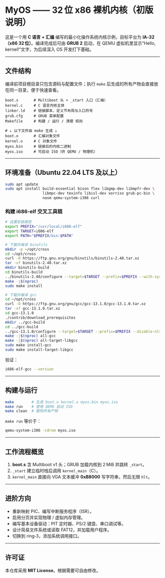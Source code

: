 # MyOS —— 32 位 x86 裸机内核（初版说明）

这是一个用 **C 语言 + 汇编** 编写的最小化操作系统内核示例，目标平台为 **IA‑32（x86 32 位）**。编译完成后可由 **GRUB 2** 启动，在 QEMU 虚拟机里显示“Hello, kernel!”文字，为后续深入 OS 开发打下基础。

---

## 文件结构

编译前项目根目录只包含源码与配置文件；执行 `make` 后生成的所有产物会直接放在同一目录，便于快速查看。

```
boot.s       # Multiboot 头 + _start 入口（汇编）
kernel.c     # C 语言内核主体
linker.ld    # 链接脚本，定义节布局与入口符号
grub.cfg     # GRUB 菜单配置
Makefile     # 构建 / 运行 / 清理 规则

# ↓ 以下文件由 make 生成 ↓
boot.o       # 汇编对象文件
kernel.o     # C 对象文件
myos.bin     # 链接后的内核二进制
myos.iso     # 可启动 ISO（供 QEMU / 物理机）
```

---

## 环境准备（Ubuntu 22.04 LTS 及以上）

```bash
sudo apt update
sudo apt install build-essential bison flex libgmp-dev libmpfr-dev \
                 libmpc-dev texinfo libisl-dev xorriso grub-pc-bin \
                 nasm qemu-system-i386 curl
```

### 构建 i686‑elf 交叉工具链

```bash
# 设置安装路径
export PREFIX="/usr/local/i686-elf"
export TARGET=i686-elf
export PATH="$PREFIX/bin:$PATH"

# 下载并编译 binutils
mkdir -p ~/opt/cross
cd ~/opt/cross
curl -O https://ftp.gnu.org/gnu/binutils/binutils-2.40.tar.xz
tar -xf binutils-2.40.tar.xz
mkdir binutils-build
cd binutils-build
../binutils-2.40/configure --target=$TARGET --prefix=$PREFIX --with-sysroot --disable-nls --disable-werror
make -j$(nproc)
sudo make install

# 下载并编译 gcc
cd ~/opt/cross
curl -O https://ftp.gnu.org/gnu/gcc/gcc-13.1.0/gcc-13.1.0.tar.xz
tar -xf gcc-13.1.0.tar.xz
cd gcc-13.1.0
./contrib/download_prerequisites
mkdir ../gcc-build
cd ../gcc-build
../gcc-13.1.0/configure --target=$TARGET --prefix=$PREFIX --disable-nls --enable-languages=c,c++ --without-headers
make -j$(nproc) all-gcc
make -j$(nproc) all-target-libgcc
sudo make install-gcc
sudo make install-target-libgcc
```

验证：

```bash
i686-elf-gcc --version
```

---

## 构建与运行

```bash
make        # 生成 boot.o kernel.o myos.bin myos.iso
make run    # 使用 QEMU 启动 ISO
make clean  # 删除所有产物
```

`make run` 等价于：

```bash
qemu-system-i386 -cdrom myos.iso
```

---

## 工作流程概览

1. **boot.s** 含 Multiboot v1 头；GRUB 加载内核到 2 MiB 并跳转 `_start`。
2. `_start` 建立临时栈后调用 `kernel_main`（C）。
3. `kernel_main` 直接向 VGA 文本缓冲 **0xB8000** 写字符串，然后无限 `hlt`。

---

## 进阶方向

* 重新映射 PIC、编写中断服务程序（ISR）。
* 启用分页并实现物理 / 虚拟内存管理。
* 编写基本设备驱动：PIT 定时器、PS/2 键盘、串口调试等。
* 设计简易文件系统或读取 FAT12，并加载用户程序。
* 切换到  ring‑3，添加系统调用接口。

---

## 许可证

本仓库采用 **MIT License**。根据需要可自由修改。

